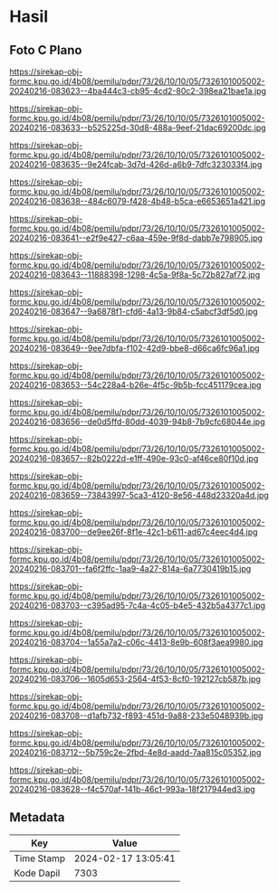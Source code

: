 # Hasil

## Foto C Plano

https://sirekap-obj-formc.kpu.go.id/4b08/pemilu/pdpr/73/26/10/10/05/7326101005002-20240216-083623--4ba444c3-cb95-4cd2-80c2-398ea21bae1a.jpg

https://sirekap-obj-formc.kpu.go.id/4b08/pemilu/pdpr/73/26/10/10/05/7326101005002-20240216-083633--b525225d-30d8-488a-9eef-21dac69200dc.jpg

https://sirekap-obj-formc.kpu.go.id/4b08/pemilu/pdpr/73/26/10/10/05/7326101005002-20240216-083635--9e24fcab-3d7d-426d-a6b9-7dfc323033f4.jpg

https://sirekap-obj-formc.kpu.go.id/4b08/pemilu/pdpr/73/26/10/10/05/7326101005002-20240216-083638--484c6079-f428-4b48-b5ca-e6653651a421.jpg

https://sirekap-obj-formc.kpu.go.id/4b08/pemilu/pdpr/73/26/10/10/05/7326101005002-20240216-083641--e2f9e427-c6aa-459e-9f8d-dabb7e798905.jpg

https://sirekap-obj-formc.kpu.go.id/4b08/pemilu/pdpr/73/26/10/10/05/7326101005002-20240216-083643--11888398-1298-4c5a-9f8a-5c72b827af72.jpg

https://sirekap-obj-formc.kpu.go.id/4b08/pemilu/pdpr/73/26/10/10/05/7326101005002-20240216-083647--9a6878f1-cfd6-4a13-9b84-c5abcf3df5d0.jpg

https://sirekap-obj-formc.kpu.go.id/4b08/pemilu/pdpr/73/26/10/10/05/7326101005002-20240216-083649--9ee7dbfa-f102-42d9-bbe8-d66ca6fc96a1.jpg

https://sirekap-obj-formc.kpu.go.id/4b08/pemilu/pdpr/73/26/10/10/05/7326101005002-20240216-083653--54c228a4-b26e-4f5c-9b5b-fcc451179cea.jpg

https://sirekap-obj-formc.kpu.go.id/4b08/pemilu/pdpr/73/26/10/10/05/7326101005002-20240216-083656--de0d5ffd-80dd-4039-94b8-7b9cfc68044e.jpg

https://sirekap-obj-formc.kpu.go.id/4b08/pemilu/pdpr/73/26/10/10/05/7326101005002-20240216-083657--82b0222d-e1ff-490e-93c0-af46ce80f10d.jpg

https://sirekap-obj-formc.kpu.go.id/4b08/pemilu/pdpr/73/26/10/10/05/7326101005002-20240216-083659--73843997-5ca3-4120-8e56-448d23320a4d.jpg

https://sirekap-obj-formc.kpu.go.id/4b08/pemilu/pdpr/73/26/10/10/05/7326101005002-20240216-083700--de9ee26f-8f1e-42c1-b611-ad67c4eec4d4.jpg

https://sirekap-obj-formc.kpu.go.id/4b08/pemilu/pdpr/73/26/10/10/05/7326101005002-20240216-083701--fa6f2ffc-1aa9-4a27-814a-6a7730419b15.jpg

https://sirekap-obj-formc.kpu.go.id/4b08/pemilu/pdpr/73/26/10/10/05/7326101005002-20240216-083703--c395ad95-7c4a-4c05-b4e5-432b5a4377c1.jpg

https://sirekap-obj-formc.kpu.go.id/4b08/pemilu/pdpr/73/26/10/10/05/7326101005002-20240216-083704--1a55a7a2-c06c-4413-8e9b-608f3aea9980.jpg

https://sirekap-obj-formc.kpu.go.id/4b08/pemilu/pdpr/73/26/10/10/05/7326101005002-20240216-083706--1605d653-2564-4f53-8cf0-192127cb587b.jpg

https://sirekap-obj-formc.kpu.go.id/4b08/pemilu/pdpr/73/26/10/10/05/7326101005002-20240216-083708--d1afb732-f893-451d-9a88-233e5048939b.jpg

https://sirekap-obj-formc.kpu.go.id/4b08/pemilu/pdpr/73/26/10/10/05/7326101005002-20240216-083712--5b759c2e-2fbd-4e8d-aadd-7aa815c05352.jpg

https://sirekap-obj-formc.kpu.go.id/4b08/pemilu/pdpr/73/26/10/10/05/7326101005002-20240216-083628--f4c570af-141b-46c1-993a-18f217944ed3.jpg


## Metadata

| Key        | Value               |
| ---------- | ------------------- |
| Time Stamp | 2024-02-17 13:05:41 |
| Kode Dapil | 7303                |



